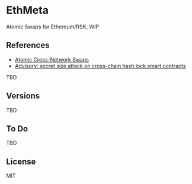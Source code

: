 # EthMeta

Atomic Swaps for Ethereum/RSK, WIP

## References

- [Atomic Cross-Network Swaps](https://medium.com/sparkswap/atomic-cross-network-swaps-50c62b51d078)
- [Advisory: secret size attack on cross-chain hash lock smart contracts](https://gist.github.com/markblundeberg/7a932c98179de2190049f5823907c016)

TBD

## Versions

TBD

## To Do

TBD

## License

MIT


